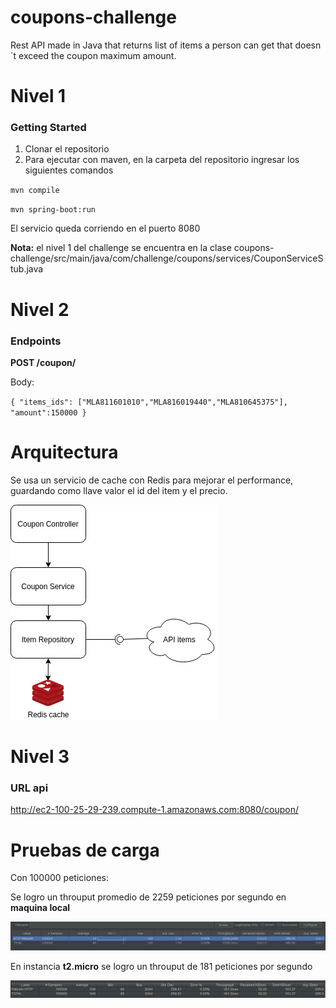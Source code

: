 # coupons-challenge
Rest API made in Java that returns list of items a person can get that doesn´t exceed the coupon maximum amount.

# Nivel 1 
### Getting Started
1. Clonar el repositorio
2. Para ejecutar con maven, en la carpeta del repositorio ingresar los siguientes comandos 

  `mvn compile`
  
  `mvn spring-boot:run`
  
 El servicio queda corriendo en el puerto 8080
 
 **Nota:** el nivel 1 del challenge se encuentra en la clase coupons-challenge/src/main/java/com/challenge/coupons/services/CouponServiceStub.java

# Nivel 2 
### Endpoints
**POST /coupon/**

Body:

`{
    "items_ids": ["MLA811601010","MLA816019440","MLA810645375"],
    "amount":150000
}`
# Arquitectura

Se usa un servicio de cache con Redis para mejorar el performance, guardando como llave valor el id del item y el precio.

![alt text](https://github.com/JuanNicolasGomez/coupons-challenge/blob/master/architecture_diagram.jpg)

# Nivel 3 
### URL api
http://ec2-100-25-29-239.compute-1.amazonaws.com:8080/coupon/

# Pruebas de carga
Con 100000 peticiones:

Se logro un throuput promedio de 2259 peticiones por segundo en **maquina local**

![alt text](https://github.com/JuanNicolasGomez/coupons-challenge/blob/master/load_test.png)

En instancia **t2.micro** se logro un throuput de 181 peticiones por segundo

![alt text](https://github.com/JuanNicolasGomez/coupons-challenge/blob/master/load_testAws.png)



